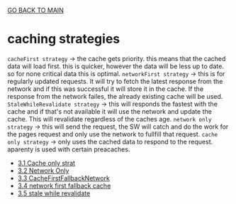 [GO BACK TO MAIN](../README.md)

# caching strategies
`cacheFirst strategy` -> the cache gets priority. this means that the cached data will load first. this is quicker, however the data will be less up to date. so for none critical data this is optimal.
`networkFirst strategy` -> this is for regularly updated requests. It will try to fetch the latest response from the network and if this was successful it will store it in the cache. If the response from the network failes, the already existing cache will be used. 
`StaleWhileRevalidate strategy` -> this will responds the fastest with the cache and if that's not available it will use the network and update the cache. This will revalidate regardless of the caches age. 
`network only strategy` ->  this will send the request, the SW will catch and do the work for the pages request and only use the network to fullfill that request. 
`cache only strategy` -> only uses the cached data to respond to the request. aparenty is used with certain preacaches.

- [3.1 Cache only strat](CacheOnly.md)
- [3.2 Network Only](NetworkOnly.md)
- [3.3 CacheFirstFallbackNetwork](CacheFirstFallback.md)
- [3.4 network first fallback cache](NetworkFirstFallback.md)
- [3.5 stale while revalidate](StaleWhileRevalidate.md)